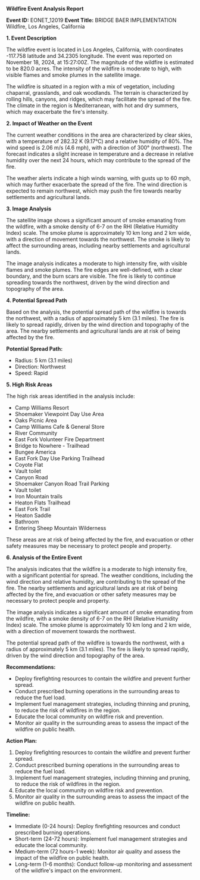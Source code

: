 **Wildfire Event Analysis Report**

**Event ID:** EONET_12019
**Event Title:** BRIDGE BAER IMPLEMENTATION Wildfire, Los Angeles, California

**1. Event Description**

The wildfire event is located in Los Angeles, California, with coordinates -117.758 latitude and 34.2305 longitude. The event was reported on November 18, 2024, at 15:27:00Z. The magnitude of the wildfire is estimated to be 820.0 acres. The intensity of the wildfire is moderate to high, with visible flames and smoke plumes in the satellite image.

The wildfire is situated in a region with a mix of vegetation, including chaparral, grasslands, and oak woodlands. The terrain is characterized by rolling hills, canyons, and ridges, which may facilitate the spread of the fire. The climate in the region is Mediterranean, with hot and dry summers, which may exacerbate the fire's intensity.

**2. Impact of Weather on the Event**

The current weather conditions in the area are characterized by clear skies, with a temperature of 282.32 K (9.17°C) and a relative humidity of 80%. The wind speed is 2.06 m/s (4.6 mph), with a direction of 300° (northwest). The forecast indicates a slight increase in temperature and a decrease in relative humidity over the next 24 hours, which may contribute to the spread of the fire.

The weather alerts indicate a high winds warning, with gusts up to 60 mph, which may further exacerbate the spread of the fire. The wind direction is expected to remain northwest, which may push the fire towards nearby settlements and agricultural lands.

**3. Image Analysis**

The satellite image shows a significant amount of smoke emanating from the wildfire, with a smoke density of 6-7 on the RHI (Relative Humidity Index) scale. The smoke plume is approximately 10 km long and 2 km wide, with a direction of movement towards the northwest. The smoke is likely to affect the surrounding areas, including nearby settlements and agricultural lands.

The image analysis indicates a moderate to high intensity fire, with visible flames and smoke plumes. The fire edges are well-defined, with a clear boundary, and the burn scars are visible. The fire is likely to continue spreading towards the northwest, driven by the wind direction and topography of the area.

**4. Potential Spread Path**

Based on the analysis, the potential spread path of the wildfire is towards the northwest, with a radius of approximately 5 km (3.1 miles). The fire is likely to spread rapidly, driven by the wind direction and topography of the area. The nearby settlements and agricultural lands are at risk of being affected by the fire.

**Potential Spread Path:**

* Radius: 5 km (3.1 miles)
* Direction: Northwest
* Speed: Rapid

**5. High Risk Areas**

The high risk areas identified in the analysis include:

* Camp Williams Resort
* Shoemaker Viewpoint Day Use Area
* Oaks Picnic Area
* Camp Williams Cafe & General Store
* River Community
* East Fork Volunteer Fire Department
* Bridge to Nowhere - Trailhead
* Bungee America
* East Fork Day Use Parking Trailhead
* Coyote Flat
* Vault toilet
* Canyon Road
* Shoemaker Canyon Road Trail Parking
* Vault toilet
* Iron Mountain trails
* Heaton Flats Trailhead
* East Fork Trail
* Heaton Saddle
* Bathroom
* Entering Sheep Mountain Wilderness

These areas are at risk of being affected by the fire, and evacuation or other safety measures may be necessary to protect people and property.

**6. Analysis of the Entire Event**

The analysis indicates that the wildfire is a moderate to high intensity fire, with a significant potential for spread. The weather conditions, including the wind direction and relative humidity, are contributing to the spread of the fire. The nearby settlements and agricultural lands are at risk of being affected by the fire, and evacuation or other safety measures may be necessary to protect people and property.

The image analysis indicates a significant amount of smoke emanating from the wildfire, with a smoke density of 6-7 on the RHI (Relative Humidity Index) scale. The smoke plume is approximately 10 km long and 2 km wide, with a direction of movement towards the northwest.

The potential spread path of the wildfire is towards the northwest, with a radius of approximately 5 km (3.1 miles). The fire is likely to spread rapidly, driven by the wind direction and topography of the area.

**Recommendations:**

* Deploy firefighting resources to contain the wildfire and prevent further spread.
* Conduct prescribed burning operations in the surrounding areas to reduce the fuel load.
* Implement fuel management strategies, including thinning and pruning, to reduce the risk of wildfires in the region.
* Educate the local community on wildfire risk and prevention.
* Monitor air quality in the surrounding areas to assess the impact of the wildfire on public health.

**Action Plan:**

1. Deploy firefighting resources to contain the wildfire and prevent further spread.
2. Conduct prescribed burning operations in the surrounding areas to reduce the fuel load.
3. Implement fuel management strategies, including thinning and pruning, to reduce the risk of wildfires in the region.
4. Educate the local community on wildfire risk and prevention.
5. Monitor air quality in the surrounding areas to assess the impact of the wildfire on public health.

**Timeline:**

* Immediate (0-24 hours): Deploy firefighting resources and conduct prescribed burning operations.
* Short-term (24-72 hours): Implement fuel management strategies and educate the local community.
* Medium-term (72 hours-1 week): Monitor air quality and assess the impact of the wildfire on public health.
* Long-term (1-6 months): Conduct follow-up monitoring and assessment of the wildfire's impact on the environment.